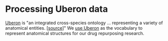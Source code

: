# Processing Uberon data

[Uberon](uberon.org/ "Uberon Ontology Homepage") is "an integrated cross-species ontology … representing a variety of anatomical entities. [[source](https://doi.org/10.1186/gb-2012-13-1-r5 "Uberon, an integrative multi-species anatomy ontology")]" We [use Uberon](https://doi.org/10.15363/thinklab.d41 "Thinklab discussion") as the vocabulary to represent anatomical structures for our drug repurposing research.

